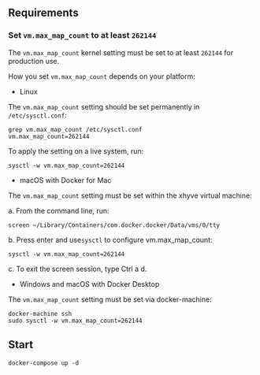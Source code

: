 ## Requirements

### Set `vm.max_map_count` to at least `262144`

The `vm.max_map_count` kernel setting must be set to at least `262144` for production use.

How you set `vm.max_map_count` depends on your platform:

* Linux

The `vm.max_map_count` setting should be set permanently in `/etc/sysctl.conf`:

```shell
grep vm.max_map_count /etc/sysctl.conf
vm.max_map_count=262144
```

To apply the setting on a live system, run:

```shell
sysctl -w vm.max_map_count=262144
```

* macOS with Docker for Mac

The `vm.max_map_count` setting must be set within the xhyve virtual machine:

a. From the command line, run:

```shell
screen ~/Library/Containers/com.docker.docker/Data/vms/0/tty
```

b. Press enter and use`sysctl` to configure vm.max_map_count:

```shell
sysctl -w vm.max_map_count=262144
```

c. To exit the screen session, type Ctrl a d.

* Windows and macOS with Docker Desktop

The `vm.max_map_count` setting must be set via docker-machine:

```shell
docker-machine ssh
sudo sysctl -w vm.max_map_count=262144
```

## Start

```shell
docker-compose up -d
```
